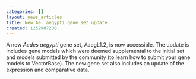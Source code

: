 ```yaml
---
categories: []
layout: news_articles
title: New Ae. aegypti gene set update
created: 1252987200
---
```

A new <i>Aedes aegypti</i> gene set, AaegL1.2, is now accessible.
The update is includes gene models which were deemed supplemental to the initial set and models submitted by the community (to learn how to submit your gene models to VectorBase). The new gene set also includes an update of the expression and comparative data.
